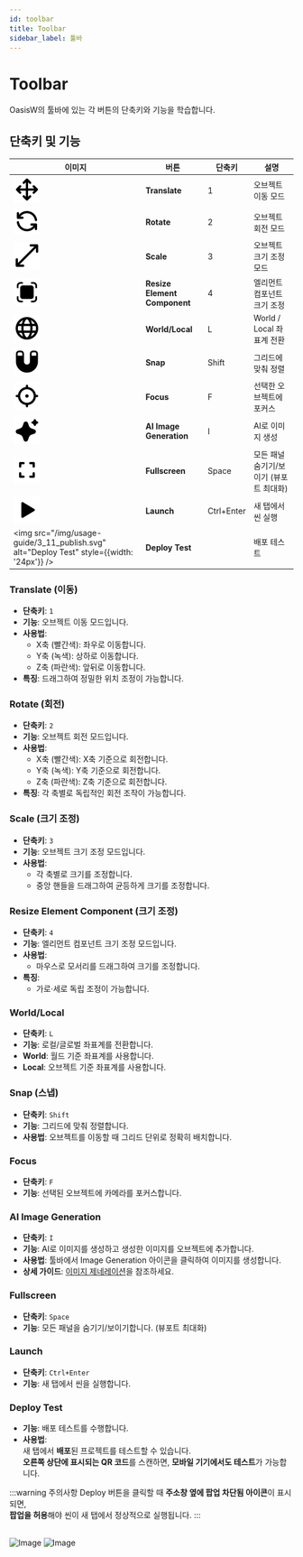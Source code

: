 ```yaml
---
id: toolbar
title: Toolbar
sidebar_label: 툴바
---
```


# Toolbar

OasisW의 툴바에 있는 각 버튼의 단축키와 기능을 학습합니다.

## 단축키 및 기능

| 이미지 | 버튼 | 단축키 | 설명 |
|------|------|--------|------|
| ![Translate](/img/usage-guide/3_1_translate.svg) | **Translate** | 1 | 오브젝트 이동 모드 |
| ![Rotate](/img/usage-guide/3_2_rotate.svg) | **Rotate** | 2 | 오브젝트 회전 모드 |
| ![Scale](/img/usage-guide/3_3_scale.svg) | **Scale** | 3 | 오브젝트 크기 조정 모드 |
| ![Resize Element Component](/img/usage-guide/3_4_resize_element_component.svg) | **Resize Element Component** | 4 | 엘리먼트 컴포넌트 크기 조정 |
| ![World/Local](/img/usage-guide/3_5_world_local.svg) | **World/Local** | L | World / Local 좌표계 전환 |
| ![Snap](/img/usage-guide/3_6_snap.svg) | **Snap** | Shift | 그리드에 맞춰 정렬 |
| ![Focus](/img/usage-guide/3_7_focus.svg) | **Focus** | F | 선택한 오브젝트에 포커스 |
| ![AI Image Generation](/img/usage-guide/3_8_image_generation.svg) | **AI Image Generation** | I | AI로 이미지 생성 |
| ![Fullscreen](/img/usage-guide/3_9_hide_panels.svg) | **Fullscreen** | Space | 모든 패널 숨기기/보이기 (뷰포트 최대화) |
| ![Launch](/img/usage-guide/3_10_launch.svg) | **Launch** | Ctrl+Enter | 새 탭에서 씬 실행 |
| <img src="/img/usage-guide/3_11_publish.svg" alt="Deploy Test" style={{width: '24px'}} /> | **Deploy Test** |  | 배포 테스트 |

### Translate (이동)
- **단축키**: `1`
- **기능**: 오브젝트 이동 모드입니다.
- **사용법**: 
  - X축 (빨간색): 좌우로 이동합니다.
  - Y축 (녹색): 상하로 이동합니다.
  - Z축 (파란색): 앞뒤로 이동합니다.
- **특징**: 드래그하여 정밀한 위치 조정이 가능합니다.

### Rotate (회전)
- **단축키**: `2`
- **기능**: 오브젝트 회전 모드입니다.
- **사용법**:
  - X축 (빨간색): X축 기준으로 회전합니다.
  - Y축 (녹색): Y축 기준으로 회전합니다.
  - Z축 (파란색): Z축 기준으로 회전합니다.
- **특징**: 각 축별로 독립적인 회전 조작이 가능합니다.

### Scale (크기 조정)
- **단축키**: `3`
- **기능**: 오브젝트 크기 조정 모드입니다.
- **사용법**:
  - 각 축별로 크기를 조정합니다.
  - 중앙 핸들을 드래그하여 균등하게 크기를 조정합니다.

### Resize Element Component (크기 조정)
- **단축키**: `4`  
- **기능**: 엘리먼트 컴포넌트 크기 조정 모드입니다.  
- **사용법**:  
  - 마우스로 모서리를 드래그하여 크기를 조정합니다.
- **특징**:  
  - 가로·세로 독립 조정이 가능합니다. 

### World/Local
- **단축키**: `L`
- **기능**: 로컬/글로벌 좌표계를 전환합니다.
- **World**: 월드 기준 좌표계를 사용합니다.
- **Local**: 오브젝트 기준 좌표계를 사용합니다.

### Snap (스냅)
- **단축키**: `Shift`
- **기능**: 그리드에 맞춰 정렬합니다.
- **사용법**: 오브젝트를 이동할 때 그리드 단위로 정확히 배치합니다.

### Focus
- **단축키**: `F`
- **기능**: 선택된 오브젝트에 카메라를 포커스합니다.

### AI Image Generation
- **단축키**: `I`
- **기능**: AI로 이미지를 생성하고 생성한 이미지를 오브젝트에 추가합니다.
- **사용법**: 툴바에서 Image Generation 아이콘을 클릭하여 이미지를 생성합니다.
- **상세 가이드**: [이미지 제네레이션](../usage-guide/image-generation)을 참조하세요.

### Fullscreen
- **단축키**: `Space`
- **기능**: 모든 패널을 숨기기/보이기합니다. (뷰포트 최대화)

### Launch
- **단축키**: `Ctrl+Enter`
- **기능**: 새 탭에서 씬을 실행합니다.

### Deploy Test
<!-- - **단축키**: ``   -->
- **기능**: 배포 테스트를 수행합니다.  
- **사용법**:  
새 탭에서 **배포**된 프로젝트를 테스트할 수 있습니다.  
**오른쪽 상단에 표시되는 QR 코드**를 스캔하면, **모바일 기기에서도 테스트**가 가능합니다.

:::warning 주의사항
Deploy 버튼을 클릭할 때 **주소창 옆에 팝업 차단됨 아이콘**이 표시되면,  
**팝업을 허용**해야 씬이 새 탭에서 정상적으로 실행됩니다.
:::

<br />
<div style={{display: 'flex', gap: '10px'}}>
  <img src="/img/usage-guide/3_12.png" alt="Image" style={{maxWidth: '45%'}} />
  <img src="/img/usage-guide/3_13.png" alt="Image" style={{maxWidth: '45%'}} />
</div>


<!-- ## 툴바 사용 팁

### 효율적인 작업을 위한 팁
1. **단축키 숙지**: 자주 사용하는 도구의 단축키를 외워두면 작업 속도가 향상됩니다.
2. **모드 전환**: 각 모드(Translate, Rotate, Scale)는 서로 다른 기능을 제공하므로 상황에 맞게 적절히 전환하세요.
3. **Snap 활용**: 정확한 배치가 필요한 경우 Snap 기능을 활성화하여 그리드에 맞춰 정렬하세요.
4. **툴바 위치 조정**: 원하는 위치에 툴바를 놓고 사용할 수 있습니다. -->